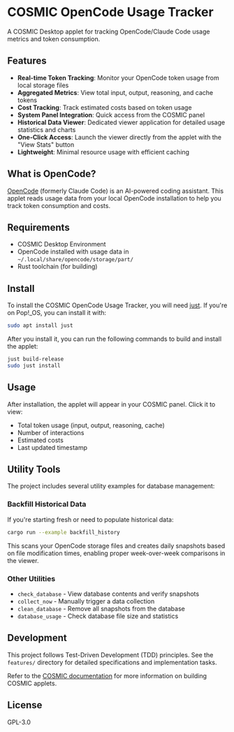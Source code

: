 # COSMIC OpenCode Usage Tracker

A COSMIC Desktop applet for tracking OpenCode/Claude Code usage metrics and token consumption.

## Features

- **Real-time Token Tracking**: Monitor your OpenCode token usage from local storage files
- **Aggregated Metrics**: View total input, output, reasoning, and cache tokens
- **Cost Tracking**: Track estimated costs based on token usage
- **System Panel Integration**: Quick access from the COSMIC panel
- **Historical Data Viewer**: Dedicated viewer application for detailed usage statistics and charts
- **One-Click Access**: Launch the viewer directly from the applet with the "View Stats" button
- **Lightweight**: Minimal resource usage with efficient caching

## What is OpenCode?

[OpenCode](https://github.com/sst/opencode) (formerly Claude Code) is an AI-powered coding assistant. This applet reads usage data from your local OpenCode installation to help you track token consumption and costs.

## Requirements

- COSMIC Desktop Environment
- OpenCode installed with usage data in `~/.local/share/opencode/storage/part/`
- Rust toolchain (for building)

## Install

To install the COSMIC OpenCode Usage Tracker, you will need [just](https://github.com/casey/just). If you're on Pop!\_OS, you can install it with:

```sh
sudo apt install just
```

After you install it, you can run the following commands to build and install the applet:

```sh
just build-release
sudo just install
```

## Usage

After installation, the applet will appear in your COSMIC panel. Click it to view:
- Total token usage (input, output, reasoning, cache)
- Number of interactions
- Estimated costs
- Last updated timestamp

## Utility Tools

The project includes several utility examples for database management:

### Backfill Historical Data
If you're starting fresh or need to populate historical data:
```sh
cargo run --example backfill_history
```
This scans your OpenCode storage files and creates daily snapshots based on file modification times, enabling proper week-over-week comparisons in the viewer.

### Other Utilities
- `check_database` - View database contents and verify snapshots
- `collect_now` - Manually trigger a data collection
- `clean_database` - Remove all snapshots from the database
- `database_usage` - Check database file size and statistics

## Development

This project follows Test-Driven Development (TDD) principles. See the `features/` directory for detailed specifications and implementation tasks.

Refer to the [COSMIC documentation](https://pop-os.github.io/libcosmic/cosmic/) for more information on building COSMIC applets.

## License

GPL-3.0
